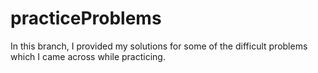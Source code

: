 # practiceProblems

In this branch, I provided my solutions for some of the difficult problems which I came across while practicing.
